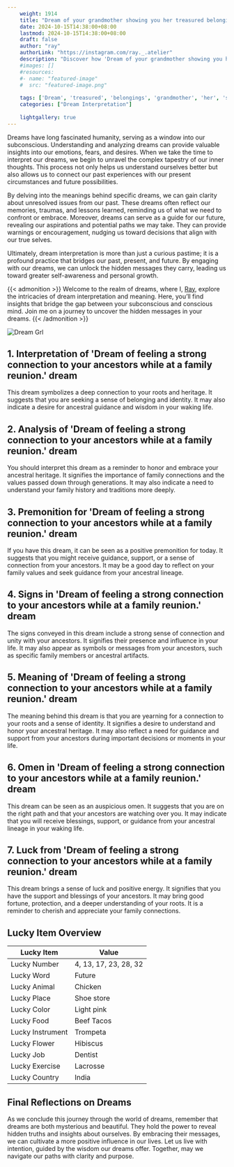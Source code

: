 ```yaml
---
    weight: 1914
    title: "Dream of your grandmother showing you her treasured belongings."  # Assuming 'title' column exists
    date: 2024-10-15T14:38:00+08:00
    lastmod: 2024-10-15T14:38:00+08:00
    draft: false
    author: "ray"
    authorLink: "https://instagram.com/ray._.atelier"
    description: "Discover how 'Dream of your grandmother showing you her treasured belongings.' can interpret your future and uncover its significant meanings in your life."
    #images: []
    #resources:
    #- name: "featured-image"
    #  src: "featured-image.png"
    
    tags: ['Dream', 'treasured', 'belongings', 'grandmother', 'her', 'showing', 'you']
    categories: ["Dream Interpretation"]
    
    lightgallery: true
---
```

    
Dreams have long fascinated humanity, serving as a window into our subconscious. Understanding and analyzing dreams can provide valuable insights into our emotions, fears, and desires. When we take the time to interpret our dreams, we begin to unravel the complex tapestry of our inner thoughts. This process not only helps us understand ourselves better but also allows us to connect our past experiences with our present circumstances and future possibilities.

By delving into the meanings behind specific dreams, we can gain clarity about unresolved issues from our past. These dreams often reflect our memories, traumas, and lessons learned, reminding us of what we need to confront or embrace. Moreover, dreams can serve as a guide for our future, revealing our aspirations and potential paths we may take. They can provide warnings or encouragement, nudging us toward decisions that align with our true selves.

Ultimately, dream interpretation is more than just a curious pastime; it is a profound practice that bridges our past, present, and future. By engaging with our dreams, we can unlock the hidden messages they carry, leading us toward greater self-awareness and personal growth.

{{< admonition >}}
Welcome to the realm of dreams, where I, [Ray](https://instagram.com/ray._.atelier), explore the intricacies of dream interpretation and meaning. Here, you’ll find insights that bridge the gap between your subconscious and conscious mind. Join me on a journey to uncover the hidden messages in your dreams.
{{< /admonition >}}

![Dream Grl](https://cdn.pixabay.com/photo/2017/11/02/03/35/gothic-2910057_1280.jpg "Dream Grl")

## 1. Interpretation of 'Dream of feeling a strong connection to your ancestors while at a family reunion.' dream
 This dream symbolizes a deep connection to your roots and heritage. It suggests that you are seeking a sense of belonging and identity. It may also indicate a desire for ancestral guidance and wisdom in your waking life.

## 2. Analysis of 'Dream of feeling a strong connection to your ancestors while at a family reunion.' dream
 You should interpret this dream as a reminder to honor and embrace your ancestral heritage. It signifies the importance of family connections and the values passed down through generations. It may also indicate a need to understand your family history and traditions more deeply.

## 3. Premonition for 'Dream of feeling a strong connection to your ancestors while at a family reunion.' dream
 If you have this dream, it can be seen as a positive premonition for today. It suggests that you might receive guidance, support, or a sense of connection from your ancestors. It may be a good day to reflect on your family values and seek guidance from your ancestral lineage.

## 4. Signs in 'Dream of feeling a strong connection to your ancestors while at a family reunion.' dream
 The signs conveyed in this dream include a strong sense of connection and unity with your ancestors. It signifies their presence and influence in your life. It may also appear as symbols or messages from your ancestors, such as specific family members or ancestral artifacts.

## 5. Meaning of 'Dream of feeling a strong connection to your ancestors while at a family reunion.' dream
 The meaning behind this dream is that you are yearning for a connection to your roots and a sense of identity. It signifies a desire to understand and honor your ancestral heritage. It may also reflect a need for guidance and support from your ancestors during important decisions or moments in your life.

## 6. Omen in 'Dream of feeling a strong connection to your ancestors while at a family reunion.' dream
 This dream can be seen as an auspicious omen. It suggests that you are on the right path and that your ancestors are watching over you. It may indicate that you will receive blessings, support, or guidance from your ancestral lineage in your waking life.

## 7. Luck from 'Dream of feeling a strong connection to your ancestors while at a family reunion.' dream
 This dream brings a sense of luck and positive energy. It signifies that you have the support and blessings of your ancestors. It may bring good fortune, protection, and a deeper understanding of your roots. It is a reminder to cherish and appreciate your family connections.

## Lucky Item Overview
| Lucky Item          | Value              |
|---------------|--------------------|
| Lucky Number        | 4, 13, 17, 23, 28, 32  |
| Lucky Word          | Future |
| Lucky Animal        | Chicken |
| Lucky Place         | Shoe store     |
| Lucky Color         | Light pink     |
| Lucky Food          | Beef Tacos      |
| Lucky Instrument    | Trompeta |
| Lucky Flower        | Hibiscus    |
| Lucky Job           | Dentist       |
| Lucky Exercise      | Lacrosse  |
| Lucky Country       | India    |


##  Final Reflections on Dreams

As we conclude this journey through the world of dreams, remember that dreams are both mysterious and beautiful. They hold the power to reveal hidden truths and insights about ourselves. By embracing their messages, we can cultivate a more positive influence in our lives. Let us live with intention, guided by the wisdom our dreams offer. Together, may we navigate our paths with clarity and purpose.
